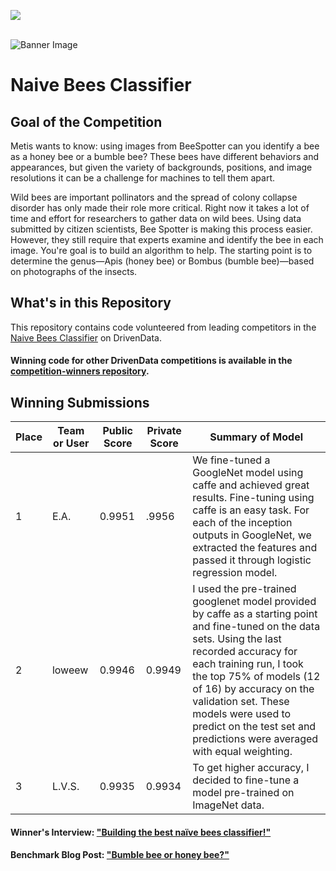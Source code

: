 [<img src='https://community.drivendata.org/uploads/default/optimized/1X/e055d38472b1ae95f54110375180ceb4449c026b_1_690x111.png'>](https://www.drivendata.org/)
<br><br>

![Banner Image](https://s3.amazonaws.com/drivendata/comp_images/bombus_metis_tile.jpeg)

# Naive Bees Classifier
## Goal of the Competition
Metis wants to know: using images from BeeSpotter can you identify a bee as a honey bee or a bumble bee? These bees have different behaviors and appearances, but given the variety of backgrounds, positions, and image resolutions it can be a challenge for machines to tell them apart.

Wild bees are important pollinators and the spread of colony collapse disorder has only made their role more critical. Right now it takes a lot of time and effort for researchers to gather data on wild bees. Using data submitted by citizen scientists, Bee Spotter is making this process easier. However, they still require that experts examine and identify the bee in each image. You're goal is to build an algorithm to help. The starting point is to determine the genus—Apis (honey bee) or Bombus (bumble bee)—based on photographs of the insects.

## What's in this Repository
This repository contains code volunteered from leading competitors in the [Naive Bees Classifier](https://www.drivendata.org/competitions/8/) on DrivenData.

#### Winning code for other DrivenData competitions is available in the [competition-winners repository](https://github.com/drivendataorg/competition-winners).

## Winning Submissions

Place |Team or User | Public Score | Private Score | Summary of Model
--- | --- | --- | --- | --- 
1 | E.A. | 0.9951 | .9956 | We fine-tuned a GoogleNet model using caffe and achieved great results. Fine-tuning using caffe is an easy task.  For each of the inception outputs in GoogleNet, we extracted the features and passed it through logistic regression model.
2 | loweew | 0.9946 | 0.9949 | I used the pre-trained googlenet model provided by caffe as a starting point and fine-tuned on the data sets.  Using the last recorded accuracy for each training run, I took the top 75% of models (12 of 16) by accuracy on the validation set.  These models were used to predict on the test set and predictions were averaged with equal weighting.
3 | L.V.S. | 0.9935 | 0.9934 | To get higher accuracy, I decided to fine-tune a model pre-trained on ImageNet data.


#### Winner's Interview: ["Building the best naïve bees classifier!"](http://blog.drivendata.org/2016/04/19/bees-winners/)

#### Benchmark Blog Post: ["Bumble bee or honey bee?"](http://blog.drivendata.org/2015/09/24/bees-benchmark/)
